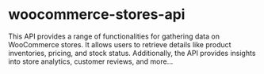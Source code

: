 # woocommerce-stores-api
This API provides a range of functionalities for gathering data on WooCommerce stores. It allows users to retrieve details like product inventories, pricing, and stock status. Additionally, the API provides insights into store analytics, customer reviews, and more...
